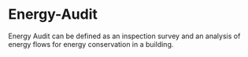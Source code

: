 # Energy-Audit
Energy Audit can be defined as an inspection survey and an analysis of energy flows for energy conservation in a building.
